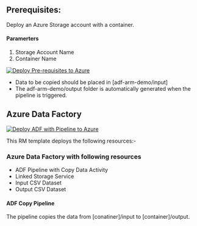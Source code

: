 
## Prerequisites:

Deploy an Azure Storage account with a container.

#### Paramerters
1. Storage Account Name
2. Container Name


[![Deploy Pre-requisites to Azure](https://aka.ms/deploytoazurebutton)](https://portal.azure.com/#create/Microsoft.Template/uri/https%3A%2F%2Fraw.githubusercontent.com%2Finsidero%2FAzure-Data-Solutions-ARM-Templates%2Fmaster%2F101-Azure-Storage-with-container%2Fstorage_account_with_container_arm_template.json)

- Data to be copied should be placed in 
  [adf-arm-demo/input]
- The adf-arm-demo/output folder is automatically generated when the pipeline is triggered.

## Azure Data Factory

[![Deploy ADF with Pipeline to Azure](https://aka.ms/deploytoazurebutton)](https://portal.azure.com/#create/Microsoft.Template/uri/https%3A%2F%2Fraw.githubusercontent.com%2Finsidero%2FAzure-Data-Solutions-ARM-Templates%2Fmaster%2F201-Azure-Data-Factory-with-Sample-Pipeline%2Farm_template.json)

This RM template deploys the following resources:-

### Azure Data Factory with following resources
- ADF Pipeline with Copy Data Activity
- Linked Storage Service
- Input CSV Dataset
- Output CSV Dataset

#### ADF Copy Pipeline 

The pipeline copies the data from [conatiner]/input to [container]/output.
